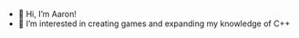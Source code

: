 - 👋 Hi, I’m Aaron!
- 👀 I’m interested in creating games and expanding my knowledge of C++ 

<!---
iRemixUK/iRemixUK is a ✨ special ✨ repository because its `README.md` (this file) appears on your GitHub profile.
You can click the Preview link to take a look at your changes.
--->
